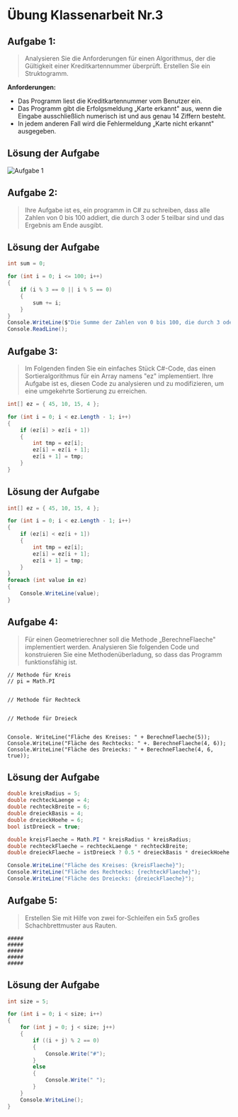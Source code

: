 # Übung Klassenarbeit Nr.3

## Aufgabe 1:
> Analysieren Sie die Anforderungen für einen Algorithmus, der die Gültigkeit einer 
> Kreditkartennummer überprüft. Erstellen Sie ein Struktogramm.

**Anforderungen:**
- Das Programm liest die Kreditkartennummer vom Benutzer ein.
- Das Programm gibt die Erfolgsmeldung „Karte erkannt" aus, wenn die Eingabe ausschließlich numerisch ist und aus genau 14 Ziffern besteht.
- In jedem anderen Fall wird die Fehlermeldung „Karte nicht erkannt" ausgegeben.

## Lösung der Aufgabe
![Aufgabe 1](https://github.com/x10Lukas/Uebung-Klassenarbeit-Nr.3/assets/65921256/01faf1dd-7897-4cec-a08a-cd822c886aca)

## Aufgabe 2:
> Ihre Aufgabe ist es, ein programm in C# zu schreiben, dass alle Zahlen von 0 bis 100 addiert, die durch 3 oder 5 teilbar sind und das Ergebnis am Ende ausgibt.

## Lösung der Aufgabe
```csharp
int sum = 0;

for (int i = 0; i <= 100; i++)
{
    if (i % 3 == 0 || i % 5 == 0)
    {
        sum += i;
    }
}
Console.WriteLine($"Die Summe der Zahlen von 0 bis 100, die durch 3 oder 5 teilbar sind, beträgt: {sum}");
Console.ReadLine();
```

## Aufgabe 3:
> Im Folgenden finden Sie ein einfaches Stück C#-Code, das einen Sortieralgorithmus für ein Array namens "ez" implementiert. Ihre Aufgabe ist es, diesen Code zu analysieren und zu modifizieren, um eine umgekehrte Sortierung zu erreichen.
```csharp
int[] ez = { 45, 10, 15, 4 };

for (int i = 0; i < ez.Length - 1; i++)
{
    if (ez[i] > ez[i + 1])
    {
        int tmp = ez[i];
        ez[i] = ez[i + 1];
        ez[i + 1] = tmp;
    }
}
```

## Lösung der Aufgabe
```csharp
int[] ez = { 45, 10, 15, 4 };

for (int i = 0; i < ez.Length - 1; i++)
{
    if (ez[i] < ez[i + 1])
    {
        int tmp = ez[i];
        ez[i] = ez[i + 1];
        ez[i + 1] = tmp;
    }
}
foreach (int value in ez)
{
    Console.WriteLine(value);
}
```

## Aufgabe 4:
> Für einen Geometrierechner soll die Methode „BerechneFlaeche" implementiert werden.
> Analysieren Sie folgenden Code und konstruieren Sie eine Methodenüberladung, so dass das Programm funktionsfähig ist.

```
// Methode für Kreis
// pi = Math.PI


// Methode für Rechteck


// Methode für Dreieck


Console. WriteLine("Fläche des Kreises: " + BerechneFlaeche(5));
Console.WriteLine("Fläche des Rechtecks: " +. BerechneFlaeche(4, 6));
Console.WriteLine("Fläche des Dreiecks: " + BerechneFlaeche(4, 6, true));
```

## Lösung der Aufgabe
```csharp
double kreisRadius = 5;
double rechteckLaenge = 4;
double rechteckBreite = 6;
double dreieckBasis = 4;
double dreieckHoehe = 6;
bool istDreieck = true;

double kreisFlaeche = Math.PI * kreisRadius * kreisRadius;
double rechteckFlaeche = rechteckLaenge * rechteckBreite;
double dreieckFlaeche = istDreieck ? 0.5 * dreieckBasis * dreieckHoehe : 0;

Console.WriteLine("Fläche des Kreises: {kreisFlaeche}");
Console.WriteLine("Fläche des Rechtecks: {rechteckFlaeche}");
Console.WriteLine("Fläche des Dreiecks: {dreieckFlaeche}");
```

## Aufgabe 5: 
> Erstellen Sie mit Hilfe von zwei for-Schleifen ein 5x5 großes Schachbrettmuster aus Rauten.
```
#####
#####
#####
#####
#####
```

## Lösung der Aufgabe
```csharp
int size = 5;

for (int i = 0; i < size; i++)
{
    for (int j = 0; j < size; j++)
    {
        if ((i + j) % 2 == 0)
        {
            Console.Write("#");
        }
        else
        {
            Console.Write(" ");
        }
    }
    Console.WriteLine();
}
```
